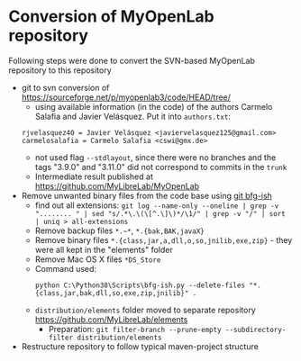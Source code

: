 # Conversion of MyOpenLab repository

Following steps were done to convert the SVN-based MyOpenLab repository to this repository

- git to svn conversion of <https://sourceforge.net/p/myopenlab3/code/HEAD/tree/>
  - using available information (in the code) of the authors Carmelo Salafia and Javier Velásquez. Put it into `authors.txt`:  
   ```properties
   rjvelasquez40 = Javier Velásquez <javiervelasquez125@gmail.com>
   carmelosalafia = Carmelo Salafia <cswi@gmx.de>
   ```
  - not used flag `--stdlayout`, since there were no branches and the tags "3.9.0" and "3.11.0" did not correspond to commits in the `trunk`
  - Intermediate result published at <https://github.com/MyLibreLab/MyOpenLab>
- Remove unwanted binary files from the code base using [git bfg-ish](https://github.com/newren/git-filter-repo/blob/master/contrib/filter-repo-demos/bfg-ish)
  - find out all extensions: `git log --name-only --oneline | grep -v  "........ " | sed "s/.*\.\(\[^.\]\)*/\1/" | grep -v "/" | sort | uniq > all-extensions`
  - Remove backup files `*.~*`, `*.{bak,BAK,javaX}`
  - Remove binary files `*.{class,jar,a,dll,o,so,jnilib,exe,zip}` - they were all kept in the "elements" folder
  - Remove Mac OS X files `*DS_Store`
  - Command used:  
    ```terminal
    python C:\Python38\Scripts\bfg-ish.py --delete-files "*.{class,jar,bak,dll,so,exe,zip,jnilib}" .
    ```
  - `distribution/elements` folder moved to separate repository <https://github.com/MyLibreLab/elements>
    - Preparation: `git filter-branch --prune-empty --subdirectory-filter distribution/elements`
- Restructure repository to follow typical maven-project structure
